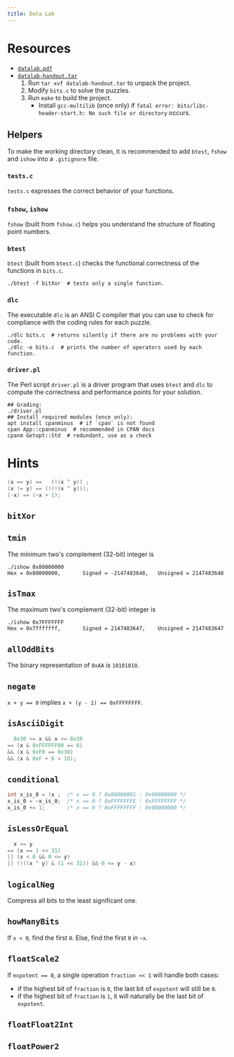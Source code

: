 ```yaml
---
title: Data Lab
---
```


# Resources

- [`datalab.pdf`](http://csapp.cs.cmu.edu/3e/datalab.pdf)
- [`datalab-handout.tar`](http://csapp.cs.cmu.edu/3e/datalab-handout.tar)
  1. Run `tar xvf datalab-handout.tar` to unpack the project.
  1. Modify `bits.c` to solve the puzzles.
  1. Run `make` to build the project.
     - Install `gcc-multilib` (once only) if `fatal error: bits/libc-header-start.h: No such file or directory` occurs.

## Helpers

To make the working directory clean, it is recommended to add `btest`, `fshow` and `ishow` into a `.gitignore` file.

### `tests.c`

`tests.c` expresses the correct behavior of your functions.

### `fshow`, `ishow`

`fshow` (built from `fshow.c`) helps you understand the structure of floating point numbers.

### `btest`

`btest` (built from `btest.c`) checks the functional correctness of the functions in `bits.c`.

```shell
./btest -f bitXor  # tests only a single function.
```

### `dlc`

The executable `dlc` is an ANSI C compiler that you can use to check for compliance with the coding rules for each puzzle.

```shell
./dlc bits.c  # returns silently if there are no problems with your code.
./dlc -e bits.c  # prints the number of operators used by each function.
```

### `driver.pl`

The Perl script `driver.pl` is a driver program that uses `btest` and `dlc` to compute the correctness and performance points for your solution.

```shell
## Grading:
./driver.pl
## Install required modules (once only):
apt install cpanminus  # if `cpan` is not found
cpan App::cpanminus  # recommended in CPAN docs
cpanm Getopt::Std  # redundant, use as a check
```

# Hints

```c
(x == y) ==   (!(x ^ y)) ;
(x != y) == (!(!(x ^ y)));
(-x) == (~x + 1);
```

## `bitXor`

## `tmin`

The minimum two's complement (32-bit) integer is

```shell
./ishow 0x80000000
Hex = 0x80000000,       Signed = -2147483648,   Unsigned = 2147483648
```

## `isTmax`

The maximum two's complement (32-bit) integer is

```shell
./ishow 0x7FFFFFFF
Hex = 0x7fffffff,       Signed = 2147483647,    Unsigned = 2147483647
```

## `allOddBits`

The binary representation of `0xAA` is `10101010`.

## `negate`

`x + y == 0` implies `x + (y - 1) == 0xFFFFFFFF`.

## `isAsciiDigit`

```c
  0x30 <= x && x <= 0x39
== (x & 0xFFFFFF00 == 0)
&& (x & 0xF0 == 0x30)
&& (x & 0xF + 6 < 16);
```

## `conditional`

```c
int x_is_0 = !x ;  /* x == 0 ? 0x00000001 : 0x00000000 */
x_is_0 = ~x_is_0;  /* x == 0 ? 0xFFFFFFFE : 0xFFFFFFFF */
x_is_0 += 1;       /* x == 0 ? 0xFFFFFFFF : 0x00000000 */
```

## `isLessOrEqual`

```c
  x <= y
== (x == 1 << 31)
|| (x < 0 && 0 <= y)
|| (!((x ^ y) & (1 << 31)) && 0 <= y - x)
```

## `logicalNeg`

Compress all bits to the least significant one.

## `howManyBits`

If `x < 0`, find the first `0`. Else, find the first `0` in `~x`.

## `floatScale2`

If `expotent == 0`, a single operation `fraction << 1` will handle both cases:

- if the highest bit of `fraction` is `0`, the last bit of `expotent` will still be `0`.
- if the highest bit of `fraction` is `1`, it will naturally be the last bit of `expotent`.

## `floatFloat2Int`



## `floatPower2`
